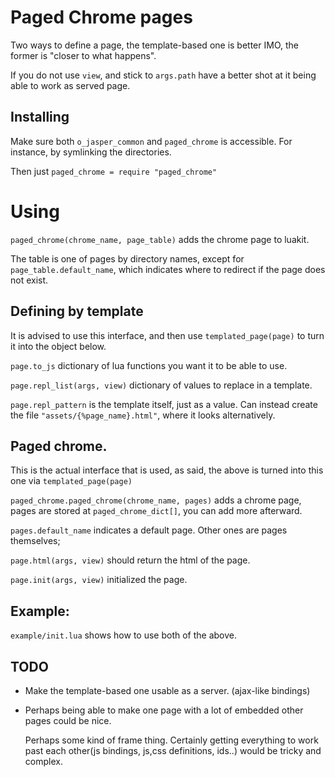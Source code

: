 # Paged Chrome pages

Two ways to define a page, the template-based one is better IMO, the former
is "closer to what happens".

If you do not use `view`, and stick to `args.path` have a better shot at it being able
to work as served page.

## Installing
Make sure both `o_jasper_common` and `paged_chrome` is accessible.
For instance, by symlinking the directories.

Then just `paged_chrome = require "paged_chrome"`

# Using
`paged_chrome(chrome_name, page_table)` adds the chrome page to luakit.

The table is one of pages by directory names, except for
`page_table.default_name`,
which indicates where to redirect if the page does not exist.

## Defining by template
It is advised to use this interface, and then use `templated_page(page)`
to turn it into the object below.

`page.to_js` dictionary of lua functions you want it to be able to use.

`page.repl_list(args, view)` dictionary of values to replace in a template.

`page.repl_pattern` is the template itself, just as a value. Can instead
create the file `"assets/{%page_name}.html"`, where it looks alternatively.

## Paged chrome.
This is the actual interface that is used, as said, the above is turned
into this one via `templated_page(page)`

`paged_chrome.paged_chrome(chrome_name, pages)` adds a chrome page, pages
are stored at `paged_chrome_dict[]`, you can add more afterward.

`pages.default_name` indicates a default page. Other ones are pages themselves;

`page.html(args, view)` should return the html of the page.

`page.init(args, view)` initialized the page.

## Example:
`example/init.lua` shows how to use both of the above.

## TODO

* Make the template-based one usable as a server. (ajax-like bindings)

* Perhaps being able to make one page with a lot of embedded other pages
  could be nice.
  
  Perhaps some kind of frame thing. Certainly getting everything to work past
  each other(js bindings, js,css definitions, ids..)
  would be tricky and complex.

